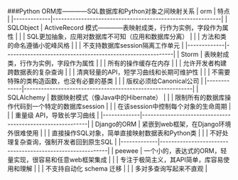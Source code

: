 ###Python ORM库————SQL数据库和Python对象之间映射关系
|     orm     |                            特点                           |
|-------------|-----------------------------------------------------------|
| SQLObject   | ActiveRecord 模式————表映射成类，行作为实例，字段作为属性 |
|             | SQL更加抽象，应用对数据库不可知（应用和数据库分离）       |
|             | 方法和类的命名遵循小驼峰风格                              |
|             | 不支持数据库session隔离工作单元                           |
|-------------|-----------------------------------------------------------|
| Storm       | 表映射成类，行作为实例，字段作为属性                      |
|             | 所有的操作缓存在内存                                      |
|             | 允许开发者构建跨数据表的复杂查询                          |
|             | 清爽轻量的API，短学习曲线和长期可维护性                   |
|             | 不需要特殊的类构造函数，也没有必要的基类                  |
|             | 版权必须给Canonical公司                                   |
|-------------|-----------------------------------------------------------|
| SQLAlchemy  | 数据映射模式（像Java中的Hibernate）                       |
|             | 限制所有的数据库操作代码到一个特定的数据库session         |
|             | 在该session中控制每个对象的生命周期                       |
|             | 重量级 API，导致长学习曲线                                |
|-------------|-----------------------------------------------------------|
| Django的ORM | 紧嵌到web框架，在Django环境外很难使用                     |
|             | 直接操作SQL对象，简单直接映射数据表和Python类             |
|             | 不好处理复杂查询，强制开发者回到原生SQL                   |
|-------------|-----------------------------------------------------------|
| peewee      | 一个小的，表达式的ORM，轻量实现，很容易和任意web框架集成  |
|             | 专注于极简主义，其API简单，库容易使用和理解               |
|             | 不支持自动化 schema 迁移                                  |
|             | 多对多查询写起来不直观                                    |
